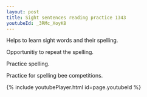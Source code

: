 ```yaml
---
layout: post
title: Sight sentences reading practice 1343
youtubeId: _3RMc_XoyK8
---
```

 
 
Helps to learn sight words and their spelling.

Opportunitiy to repeat the spelling. 

Practice spelling. 
 
Practice for spelling bee competitions. 
 
{% include youtubePlayer.html id=page.youtubeId %}
 
 
